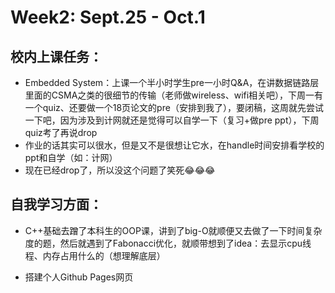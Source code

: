 # Week2: Sept.25 - Oct.1


## 校内上课任务：
- Embedded System：上课一个半小时学生pre一小时Q&A，在讲数据链路层里面的CSMA之类的很细节的传输（老师做wireless、wifi相关吧），下周一有一个quiz、还要做一个18页论文的pre（安排到我了），要闭稿，这周就先尝试一下吧，因为涉及到计网就还是觉得可以自学一下（复习+做pre ppt），下周quiz考了再说drop
- 作业的话其实可以很水，但是又不是很想让它水，在handle时间安排看学校的ppt和自学（如：计网）
- 现在已经drop了，所以没这个问题了笑死😂😂😂

## 自我学习方面：
- C++基础去蹭了本科生的OOP课，讲到了big-O就顺便又去做了一下时间复杂度的题，然后就遇到了Fabonacci优化，就顺带想到了idea：去显示cpu线程、内存占用什么的（想理解底层）



- 搭建个人Github Pages网页